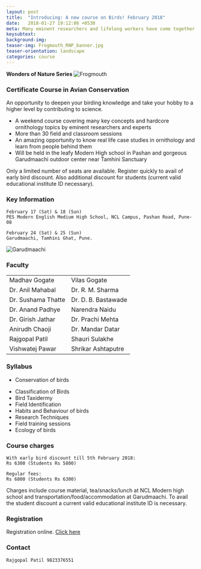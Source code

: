 ```yaml
---
layout: post
title:  "Introducing: A new course on Birds! February 2018"
date:   2018-01-27 19:12:06 +0530
meta: Many eminent researchers and lifelong workers have come together to bring this opportunity to all bird lovers. This course features many interesting ornithology topics as well as real life research on birds. Held over two weekends at two locations with one right in the lap of nature in Tamhini forests. Register quickly to avail of early bird discount. 
keysubtext: 
background-img: 
teaser-img: Frogmouth_RNP_banner.jpg
teaser-orientation: landscape
categories: course
---
```


**Wonders of Nature Series**
<img src="{{ site.base_url}}/assets/imgs/Frogmouth_RNP_banner.jpg" class="img-responsive" alt="Frogmouth">

### Certificate Course in Avian Conservation

An opportunity to deepen your birding knowledge and take your hobby to a higher level by contributing to science. 

+  A weekend course covering many key concepts and hardcore ornithology topics by eminent researchers and experts 
+  More than 30 field and classroom sessions
+  An amazing opportunity to know real life case studies in ornithology and learn from people behind them
+  Will be held in the leafy Modern High school in Pashan and gorgeous Garudmaachi outdoor center near Tamhini Sanctuary

Only a limited number of seats are available. Register quickly to avail of early bird discount. Also additional discount for students (current valid educational institute ID necessary).


### Key Information ###
    February 17 (Sat) & 18 (Sun)
    PES Modern English Medium High School, NCL Campus, Pashan Road, Pune-08

    February 24 (Sat) & 25 (Sun)
    Garudmaachi, Tamhini Ghat, Pune.
    

<img src="{{ site.base_url}}/assets/imgs/Garudmaachi_lowres.jpg" class="img-responsive" alt="Garudmaachi">

### Faculty
<table class="table table-striped">
<tr><td>Madhav Gogate</td><td>Vilas Gogate</td></tr>
<tr><td>Dr. Anil Mahabal</td><td>Dr. R. M. Sharma</td></tr>
<tr><td>Dr. Sushama Thatte</td><td>Dr. D. B. Bastawade</td></tr>
<tr><td>Dr. Anand Padhye</td><td>Narendra Naidu</td></tr>
<tr><td>Dr. Girish Jathar</td><td>Dr. Prachi Mehta</td></tr>
<tr><td>Anirudh Chaoji</td><td>Dr. Mandar Datar</td></tr>
<tr><td>Rajgopal Patil</td><td>Shauri Sulakhe</td></tr>
<tr><td>Vishwatej Pawar</td><td>Shrikar Ashtaputre</td></tr>
</table>


### Syllabus
*  Conservation of birds
+  Classification of Birds
+  Bird Taxidermy
+  Field Identification
+  Habits and Behaviour of birds
+  Research Techniques
+  Field training sessions
+  Ecology of birds

### Course charges
    With early bird discount till 5th February 2018:
    Rs 6300 (Students Rs 5800)

    Regular fees:
    Rs 6800 (Students Rs 6300)

Charges include course material, tea/snacks/lunch at NCL Modern high school and transportation/food/accommodation at Garudmaachi.
To avail the student discount a current valid educational institute ID is necessary.
    

### Registration
Registration online. <a href="https://goo.gl/forms/WQAg3hDRnFpUOBUD3">Click here</a>

### Contact
    Rajgopal Patil 9823376551
